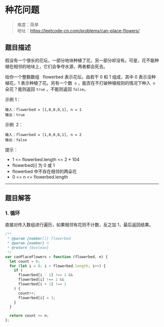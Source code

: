 # 种花问题

> 难度：简单  
> 地址：https://leetcode-cn.com/problems/can-place-flowers/

## 题目描述

假设有一个很长的花坛，一部分地块种植了花，另一部分却没有。可是，花不能种植在相邻的地块上，它们会争夺水源，两者都会死去。

给你一个整数数组   flowerbed 表示花坛，由若干 0 和 1 组成，其中 0 表示没种植花，1 表示种植了花。另有一个数  `n` ，能否在不打破种植规则的情况下种入  `n`  朵花？能则返回 `true` ，不能则返回 `false`。

示例 1：

```
输入：flowerbed = [1,0,0,0,1], n = 1
输出：true
```

示例  2：

```
输入：flowerbed = [1,0,0,0,1], n = 2
输出：false
```

提示：

- 1 <= flowerbed.length <= 2 \* 104
- flowerbed[i] 为 0 或 1
- flowerbed 中不存在相邻的两朵花
- 0 <= n <= flowerbed.length

---

## 题目解答

### 1. 循环

直接对传入数组进行遍历，如果相邻有花则不计数，反之加 1，最后返回结果。

```javascript
/**
 * @param {number[]} flowerbed
 * @param {number} n
 * @return {boolean}
 */
var canPlaceFlowers = function (flowerbed, n) {
  let count = 0;
  for (let i = 0; i < flowerbed.length; i++) {
    if (
      flowerbed[i - 1] !== 1 &&
      flowerbed[i] !== 1 &&
      flowerbed[i + 1] !== 1
    ) {
      count++;
      flowerbed[i] = 1;
    }
  }

  return count >= n;
};
```
